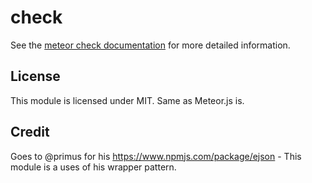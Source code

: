 # check

See the [meteor check documentation](http://docs.meteor.com/#check) for more
detailed information.

## License

This module is licensed under MIT. Same as Meteor.js is.

## Credit
Goes to @primus for his https://www.npmjs.com/package/ejson - This module is a uses of his wrapper pattern.
